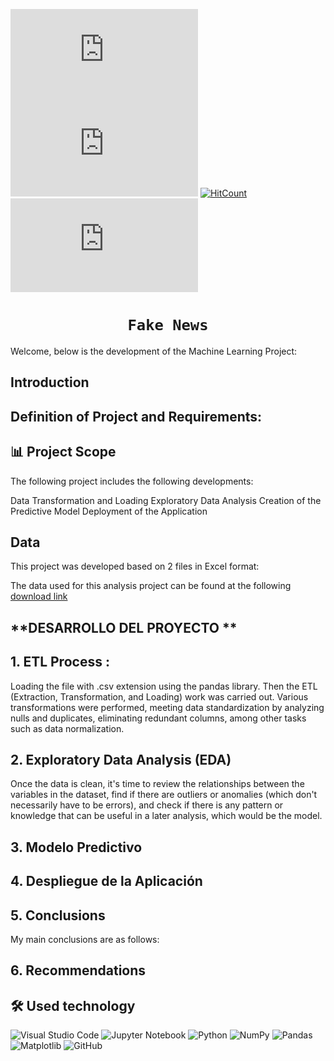 

![GitHub repo size](https://img.shields.io/github/repo-size/scottydocs/README-template.md)
![GitHub contributors](https://img.shields.io/github/contributors/scottydocs/README-template.md)
[![HitCount](https://hits.dwyl.com/dwyl/hits.svg)](https://github.com/carbajaljerson/PI02_SiniestrosViales_CABA/)
![GitHub stars](https://img.shields.io/github/stars/scottydocs/README-template.md?style=social)


# <h1 align="center">**`Fake News`**</h1>

Welcome, below is the development of the Machine Learning Project:

## Introduction



## Definition of Project and Requirements:



## 📊 Project Scope

The following project includes the following developments:

Data Transformation and Loading
Exploratory Data Analysis
Creation of the Predictive Model
Deployment of the Application

## Data

This project was developed based on 2 files in Excel format:

The data used for this analysis project can be found at the following [download link](https://drive.google.com/drive/folders/155gdhdu0Jbts6t6P1BC5PRrdRLdDe5ZD?usp=sharing) 


## **DESARROLLO DEL PROYECTO ** 

## **1. ETL Process** :

Loading the file with .csv extension using the pandas library.
Then the ETL (Extraction, Transformation, and Loading) work was carried out.
Various transformations were performed, meeting data standardization by analyzing nulls and duplicates, eliminating redundant columns, among other tasks such as data normalization.



## **2. Exploratory Data Analysis (EDA)**

Once the data is clean, it's time to review the relationships between the variables in the dataset, find if there are outliers or anomalies (which don't necessarily have to be errors), and check if there is any pattern or knowledge that can be useful in a later analysis, which would be the model.



## **3. Modelo Predictivo**


## **4. Despliegue de la Aplicación**


## **5. Conclusions**

My main conclusions are as follows:



## **6. Recommendations**

 


## 🛠 Used technology

![Visual Studio Code](https://img.shields.io/badge/Visual%20Studio%20Code-0078d7.svg?style=for-the-badge&logo=visual-studio-code&logoColor=white)
![Jupyter Notebook](https://img.shields.io/badge/jupyter-%23FA0F00.svg?style=for-the-badge&logo=jupyter&logoColor=white)
![Python](https://img.shields.io/badge/python-3670A0?style=for-the-badge&logo=python&logoColor=ffdd54)
![NumPy](https://img.shields.io/badge/numpy-%23013243.svg?style=for-the-badge&logo=numpy&logoColor=white)
![Pandas](https://img.shields.io/badge/pandas-%23150458.svg?style=for-the-badge&logo=pandas&logoColor=white)
![Matplotlib](https://img.shields.io/badge/Matplotlib-%23ffffff.svg?style=for-the-badge&logo=Matplotlib&logoColor=black)
![GitHub](https://img.shields.io/badge/github-%23121011.svg?style=for-the-badge&logo=github&logoColor=white)
